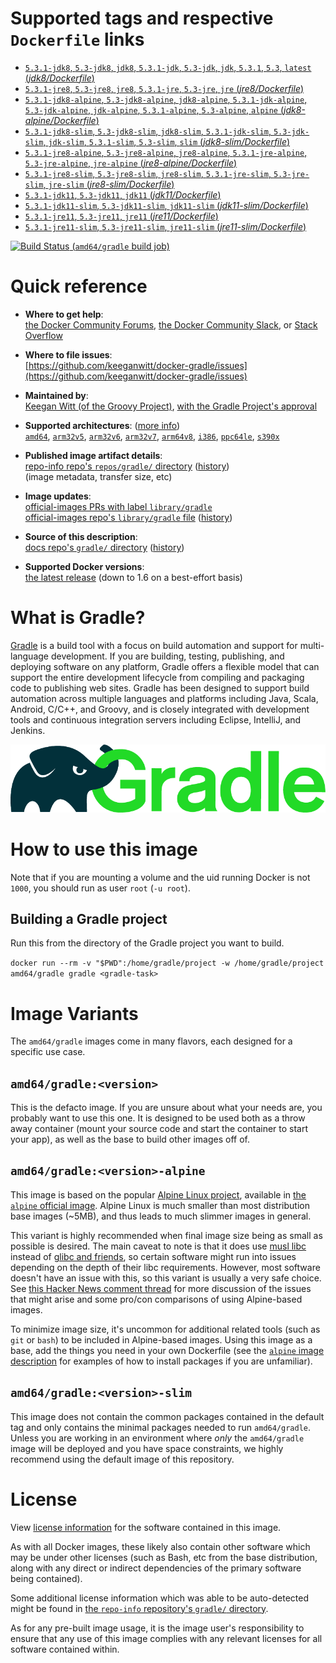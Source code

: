 <!--

********************************************************************************

WARNING:

    DO NOT EDIT "gradle/README.md"

    IT IS AUTO-GENERATED

    (from the other files in "gradle/" combined with a set of templates)

********************************************************************************

-->

# Supported tags and respective `Dockerfile` links

-	[`5.3.1-jdk8`, `5.3-jdk8`, `jdk8`, `5.3.1-jdk`, `5.3-jdk`, `jdk`, `5.3.1`, `5.3`, `latest` (*jdk8/Dockerfile*)](https://github.com/keeganwitt/docker-gradle/blob/0c2624d788edb813667a1e72659f8be612d420f3/jdk8/Dockerfile)
-	[`5.3.1-jre8`, `5.3-jre8`, `jre8`, `5.3.1-jre`, `5.3-jre`, `jre` (*jre8/Dockerfile*)](https://github.com/keeganwitt/docker-gradle/blob/0c2624d788edb813667a1e72659f8be612d420f3/jre8/Dockerfile)
-	[`5.3.1-jdk8-alpine`, `5.3-jdk8-alpine`, `jdk8-alpine`, `5.3.1-jdk-alpine`, `5.3-jdk-alpine`, `jdk-alpine`, `5.3.1-alpine`, `5.3-alpine`, `alpine` (*jdk8-alpine/Dockerfile*)](https://github.com/keeganwitt/docker-gradle/blob/0c2624d788edb813667a1e72659f8be612d420f3/jdk8-alpine/Dockerfile)
-	[`5.3.1-jdk8-slim`, `5.3-jdk8-slim`, `jdk8-slim`, `5.3.1-jdk-slim`, `5.3-jdk-slim`, `jdk-slim`, `5.3.1-slim`, `5.3-slim`, `slim` (*jdk8-slim/Dockerfile*)](https://github.com/keeganwitt/docker-gradle/blob/0c2624d788edb813667a1e72659f8be612d420f3/jdk8-slim/Dockerfile)
-	[`5.3.1-jre8-alpine`, `5.3-jre8-alpine`, `jre8-alpine`, `5.3.1-jre-alpine`, `5.3-jre-alpine`, `jre-alpine` (*jre8-alpine/Dockerfile*)](https://github.com/keeganwitt/docker-gradle/blob/0c2624d788edb813667a1e72659f8be612d420f3/jre8-alpine/Dockerfile)
-	[`5.3.1-jre8-slim`, `5.3-jre8-slim`, `jre8-slim`, `5.3.1-jre-slim`, `5.3-jre-slim`, `jre-slim` (*jre8-slim/Dockerfile*)](https://github.com/keeganwitt/docker-gradle/blob/0c2624d788edb813667a1e72659f8be612d420f3/jre8-slim/Dockerfile)
-	[`5.3.1-jdk11`, `5.3-jdk11`, `jdk11` (*jdk11/Dockerfile*)](https://github.com/keeganwitt/docker-gradle/blob/0c2624d788edb813667a1e72659f8be612d420f3/jdk11/Dockerfile)
-	[`5.3.1-jdk11-slim`, `5.3-jdk11-slim`, `jdk11-slim` (*jdk11-slim/Dockerfile*)](https://github.com/keeganwitt/docker-gradle/blob/0c2624d788edb813667a1e72659f8be612d420f3/jdk11-slim/Dockerfile)
-	[`5.3.1-jre11`, `5.3-jre11`, `jre11` (*jre11/Dockerfile*)](https://github.com/keeganwitt/docker-gradle/blob/0c2624d788edb813667a1e72659f8be612d420f3/jre11/Dockerfile)
-	[`5.3.1-jre11-slim`, `5.3-jre11-slim`, `jre11-slim` (*jre11-slim/Dockerfile*)](https://github.com/keeganwitt/docker-gradle/blob/0c2624d788edb813667a1e72659f8be612d420f3/jre11-slim/Dockerfile)

[![Build Status](https://doi-janky.infosiftr.net/job/multiarch/job/amd64/job/gradle/badge/icon) (`amd64/gradle` build job)](https://doi-janky.infosiftr.net/job/multiarch/job/amd64/job/gradle/)

# Quick reference

-	**Where to get help**:  
	[the Docker Community Forums](https://forums.docker.com/), [the Docker Community Slack](https://blog.docker.com/2016/11/introducing-docker-community-directory-docker-community-slack/), or [Stack Overflow](https://stackoverflow.com/search?tab=newest&q=docker)

-	**Where to file issues**:  
	[https://github.com/keeganwitt/docker-gradle/issues](https://github.com/keeganwitt/docker-gradle/issues)

-	**Maintained by**:  
	[Keegan Witt (of the Groovy Project)](https://github.com/keeganwitt/docker-gradle), [with the Gradle Project's approval](https://discuss.gradle.org/t/official-docker-images/21159/8)

-	**Supported architectures**: ([more info](https://github.com/docker-library/official-images#architectures-other-than-amd64))  
	[`amd64`](https://hub.docker.com/r/amd64/gradle/), [`arm32v5`](https://hub.docker.com/r/arm32v5/gradle/), [`arm32v6`](https://hub.docker.com/r/arm32v6/gradle/), [`arm32v7`](https://hub.docker.com/r/arm32v7/gradle/), [`arm64v8`](https://hub.docker.com/r/arm64v8/gradle/), [`i386`](https://hub.docker.com/r/i386/gradle/), [`ppc64le`](https://hub.docker.com/r/ppc64le/gradle/), [`s390x`](https://hub.docker.com/r/s390x/gradle/)

-	**Published image artifact details**:  
	[repo-info repo's `repos/gradle/` directory](https://github.com/docker-library/repo-info/blob/master/repos/gradle) ([history](https://github.com/docker-library/repo-info/commits/master/repos/gradle))  
	(image metadata, transfer size, etc)

-	**Image updates**:  
	[official-images PRs with label `library/gradle`](https://github.com/docker-library/official-images/pulls?q=label%3Alibrary%2Fgradle)  
	[official-images repo's `library/gradle` file](https://github.com/docker-library/official-images/blob/master/library/gradle) ([history](https://github.com/docker-library/official-images/commits/master/library/gradle))

-	**Source of this description**:  
	[docs repo's `gradle/` directory](https://github.com/docker-library/docs/tree/master/gradle) ([history](https://github.com/docker-library/docs/commits/master/gradle))

-	**Supported Docker versions**:  
	[the latest release](https://github.com/docker/docker-ce/releases/latest) (down to 1.6 on a best-effort basis)

# What is Gradle?

[Gradle](https://gradle.org/) is a build tool with a focus on build automation and support for multi-language development. If you are building, testing, publishing, and deploying software on any platform, Gradle offers a flexible model that can support the entire development lifecycle from compiling and packaging code to publishing web sites. Gradle has been designed to support build automation across multiple languages and platforms including Java, Scala, Android, C/C++, and Groovy, and is closely integrated with development tools and continuous integration servers including Eclipse, IntelliJ, and Jenkins.

![logo](https://raw.githubusercontent.com/docker-library/docs/c3d3ca6beed000f9ba6eabc98f3399158f520256/gradle/logo.png)

# How to use this image

Note that if you are mounting a volume and the uid running Docker is not `1000`, you should run as user `root` (`-u root`).

## Building a Gradle project

Run this from the directory of the Gradle project you want to build.

`docker run --rm -v "$PWD":/home/gradle/project -w /home/gradle/project amd64/gradle gradle <gradle-task>`

# Image Variants

The `amd64/gradle` images come in many flavors, each designed for a specific use case.

## `amd64/gradle:<version>`

This is the defacto image. If you are unsure about what your needs are, you probably want to use this one. It is designed to be used both as a throw away container (mount your source code and start the container to start your app), as well as the base to build other images off of.

## `amd64/gradle:<version>-alpine`

This image is based on the popular [Alpine Linux project](http://alpinelinux.org), available in [the `alpine` official image](https://hub.docker.com/_/alpine). Alpine Linux is much smaller than most distribution base images (~5MB), and thus leads to much slimmer images in general.

This variant is highly recommended when final image size being as small as possible is desired. The main caveat to note is that it does use [musl libc](http://www.musl-libc.org) instead of [glibc and friends](http://www.etalabs.net/compare_libcs.html), so certain software might run into issues depending on the depth of their libc requirements. However, most software doesn't have an issue with this, so this variant is usually a very safe choice. See [this Hacker News comment thread](https://news.ycombinator.com/item?id=10782897) for more discussion of the issues that might arise and some pro/con comparisons of using Alpine-based images.

To minimize image size, it's uncommon for additional related tools (such as `git` or `bash`) to be included in Alpine-based images. Using this image as a base, add the things you need in your own Dockerfile (see the [`alpine` image description](https://hub.docker.com/_/alpine/) for examples of how to install packages if you are unfamiliar).

## `amd64/gradle:<version>-slim`

This image does not contain the common packages contained in the default tag and only contains the minimal packages needed to run `amd64/gradle`. Unless you are working in an environment where *only* the `amd64/gradle` image will be deployed and you have space constraints, we highly recommend using the default image of this repository.

# License

View [license information](https://gradle.org/license/) for the software contained in this image.

As with all Docker images, these likely also contain other software which may be under other licenses (such as Bash, etc from the base distribution, along with any direct or indirect dependencies of the primary software being contained).

Some additional license information which was able to be auto-detected might be found in [the `repo-info` repository's `gradle/` directory](https://github.com/docker-library/repo-info/tree/master/repos/gradle).

As for any pre-built image usage, it is the image user's responsibility to ensure that any use of this image complies with any relevant licenses for all software contained within.
